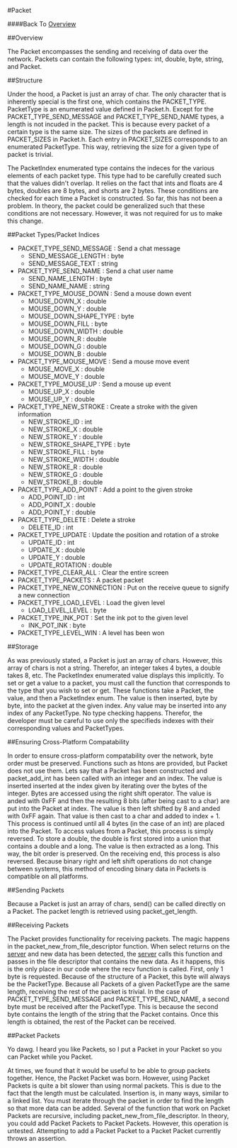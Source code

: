 #Packet

####Back To [Overview](./Overview.html)

##Overview

The Packet encompasses the sending and receiving of data over the network. Packets can contain the following types: int, double, byte, string, and Packet. 

##Structure

Under the hood, a Packet is just an array of char. The only character that is inherently special is the first one, which contains the PACKET\_TYPE. PacketType is an enumerated value defined in Packet.h. Except for the PACKET\_TYPE\_SEND\_MESSAGE and PACKET\_TYPE\_SEND\_NAME types, a length is not incuded in the packet. This is because every packet of a certain type is the same size. The sizes of the packets are defined in PACKET\_SIZES in Packet.h. Each entry in PACKET\_SIZES corresponds to an enumerated PacketType. This way, retrieving the size for a given type of packet is trivial. 

The PacketIndex enumerated type contains the indeces for the various elements of each packet type. This type had to be carefully created such that the values didn't overlap. It relies on the fact that ints and floats are 4 bytes, doubles are 8 bytes, and shorts are 2 bytes. These conditions are checked for each time a Packet is constructed. So far, this has not been a problem. In theory, the packet could be generalized such that these conditions are not necessary. However, it was not required for us to make this change. 

##Packet Types/Packet Indices

* PACKET\_TYPE\_SEND\_MESSAGE : Send a chat message
	* SEND\_MESSAGE\_LENGTH : byte
	* SEND\_MESSAGE\_TEXT : string
* PACKET\_TYPE\_SEND\_NAME : Send a chat user name
	* SEND\_NAME\_LENGTH : byte
	* SEND\_NAME\_NAME : string
* PACKET\_TYPE\_MOUSE\_DOWN : Send a mouse down event
	* MOUSE\_DOWN\_X : double
	* MOUSE\_DOWN\_Y : double
	* MOUSE\_DOWN\_SHAPE\_TYPE : byte
	* MOUSE\_DOWN\_FILL : byte
	* MOUSE\_DOWN\_WIDTH : double
	* MOUSE\_DOWN\_R : double
	* MOUSE\_DOWN\_G : double
	* MOUSE\_DOWN\_B : double
* PACKET\_TYPE\_MOUSE\_MOVE : Send a mouse move event
	* MOUSE\_MOVE\_X : double
	* MOUSE\_MOVE\_Y : double
* PACKET\_TYPE\_MOUSE\_UP : Send a mouse up event
	* MOUSE\_UP\_X : double
	* MOUSE\_UP\_Y : double
* PACKET\_TYPE\_NEW\_STROKE : Create a stroke with the given information
	* NEW\_STROKE\_ID : int
	* NEW\_STROKE\_X : double
	* NEW\_STROKE\_Y : double
	* NEW\_STROKE\_SHAPE\_TYPE : byte
	* NEW\_STROKE\_FILL : byte
	* NEW\_STROKE\_WIDTH : double
	* NEW\_STROKE\_R : double
	* NEW\_STROKE\_G : double
	* NEW\_STROKE\_B : double
* PACKET\_TYPE\_ADD\_POINT : Add a point to the given stroke
	* ADD\_POINT\_ID : int
	* ADD\_POINT\_X : double
	* ADD\_POINT\_Y : double
* PACKET\_TYPE\_DELETE : Delete a stroke
	* DELETE\_ID : int
* PACKET\_TYPE\_UPDATE : Update the position and rotation of a stroke
	* UPDATE\_ID : int
	* UPDATE\_X : double
	* UPDATE\_Y : double
	* UPDATE\_ROTATION : double
* PACKET\_TYPE\_CLEAR\_ALL : Clear the entire screen
* PACKET\_TYPE\_PACKETS : A packet packet
* PACKET\_TYPE\_NEW\_CONNECTION : Put on the receive queue to signify a new connection
* PACKET\_TYPE\_LOAD\_LEVEL : Load the given level
	* LOAD_LEVEL_LEVEL : byte
* PACKET\_TYPE\_INK\_POT : Set the ink pot to the given level
	* INK\_POT\_INK : byte
* PACKET\_TYPE\_LEVEL\_WIN : A level has been won

##Storage

As was previously stated, a Packet is just an array of chars. However, this array of chars is not a string. Therefor, an integer takes 4 bytes, a double takes 8, etc. The PacketIndex enumerated value displays this implicitly. To set or get a value to a packet, you must call the function that corresponds to the type that you wish to set or get. These functions take a Packet, the value, and then a PacketIndex enum. The value is then inserted, byte by byte, into the packet at the given index. Any value may be inserted into any index of any PacketType. No type checking happens. Therefor, the developer must be careful to use only the specifieds indexes with their corresponding values and PacketTypes. 

##Ensuring Cross-Platform Compatability

In order to ensure cross-platform compatability over the network, byte order must be preserved. Functions such as htons are provided, but Packet does not use them. Lets say that a Packet has been constructed and packet\_add\_int has been called with an integer and an index. The value is inserted inserted at the index given by iterating over the bytes of the integer. Bytes are accessed using the right shift operator. The value is anded with 0xFF and then the resulting 8 bits (after being cast to a char) are put into the Packet at index. The value is then left shifted by 8 and anded with 0xFF again. That value is then cast to a char and added to index + 1. This process is continued until all 4 bytes (in the case of an int) are placed into the Packet. To access values from a Packet, this process is simply reversed. To store a double, the double is first stored into a union that contains a double and a long. The value is then extracted as a long. This way, the bit order is preserved. On the receiving end, this process is also reversed. Because binary right and left shift operations do not change between systems, this method of encoding binary data in Packets is compatible on all platforms.

##Sending Packets

Because a Packet is just an array of chars, send() can be called directly on a Packet. The packet length is retrieved using packet\_get\_length.

##Receiving Packets

The Packet provides functionality for receiving packets. The magic happens in the packet\_new\_from\_file\_descriptor function. When select returns on the [server](./Server.html) and new data has been detected, the [server](./Server.html) calls this function and passes in the file descriptor that contains the new data. As it happens, this is the only place in our code where the recv function is called. First, only 1 byte is requested. Because of the structure of a Packet, this byte will always be the PacketType. Because all Packets of a given PacketType are the same length, receiving the rest of the packet is trivial. In the case of PACKET\_TYPE\_SEND\_MESSAGE and PACKET\_TYPE\_SEND\_NAME, a second byte must be received after the PacketType. This is because the second byte contains the length of the string that the Packet contains. Once this length is obtained, the rest of the Packet can be received.

##Packet Packets

Yo dawg. I heard you like Packets, so I put a Packet in your Packet so you can Packet while you Packet.

At times, we found that it would be useful to be able to group packets together. Hence, the Packet Packet was born. However, using Packet Packets is quite a bit slower than using normal packets. This is due to the fact that the length must be calculated. Insertion is, in many ways, similar to a linked list. You must iterate through the packet in order to find the length so that more data can be added. Several of the function that work on Packet Packets are recursive, including packet\_new\_from\_file\_descriptor. In theory, you could add Packet Packets to Packet Packets. However, this operation is untested. Attempting to add a Packet Packet to a Packet Packet currently throws an assertion.





